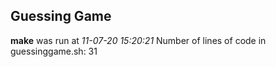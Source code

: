 ## Guessing Game
**make** was run at *11-07-20 15:20:21*
Number of lines of code in guessinggame.sh: 31
